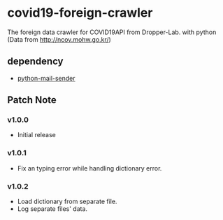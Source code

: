 # covid19-foreign-crawler
The foreign data crawler for COVID19API from Dropper-Lab. with python (Data from http://ncov.mohw.go.kr/)

## dependency
- [python-mail-sender](https://github.com/Dropper-Lab/python-mail-sender)

## Patch Note

### v1.0.0
- Initial release

### v1.0.1
- Fix an typing error while handling dictionary error.

### v1.0.2
- Load dictionary from separate file.
- Log separate files' data.